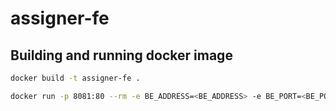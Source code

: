 # assigner-fe

## Building and running docker image

```sh
docker build -t assigner-fe .
```

```sh
docker run -p 8081:80 --rm -e BE_ADDRESS=<BE_ADDRESS> -e BE_PORT=<BE_PORT> assigner-fe
```